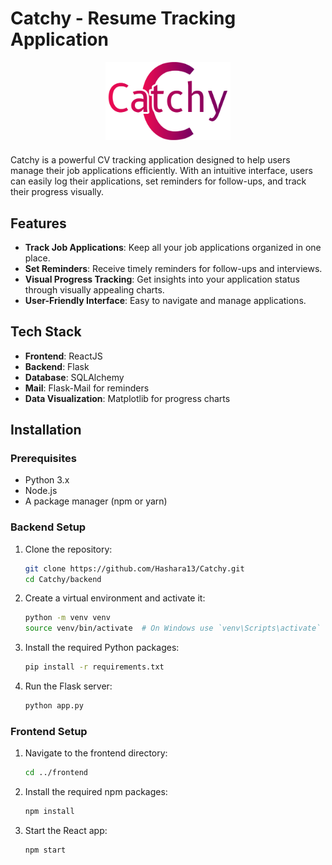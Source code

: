# Catchy - Resume Tracking Application

<p align='center'>
    <img src='./frontend/src/assets/images/logos/logo.png' alt='Catchy Logo' width='200' />
</p>

<div style="margin-top: 20px;">
    <p>
        Catchy is a powerful CV tracking application designed to help users manage their job applications efficiently. With an intuitive interface, users can easily log their applications, set reminders for follow-ups, and track their progress visually.
    </p>
</div>

## Features

- **Track Job Applications**: Keep all your job applications organized in one place.
- **Set Reminders**: Receive timely reminders for follow-ups and interviews.
- **Visual Progress Tracking**: Get insights into your application status through visually appealing charts.
- **User-Friendly Interface**: Easy to navigate and manage applications.

## Tech Stack

- **Frontend**: ReactJS
- **Backend**: Flask
- **Database**: SQLAlchemy
- **Mail**: Flask-Mail for reminders
- **Data Visualization**: Matplotlib for progress charts

## Installation

### Prerequisites

- Python 3.x
- Node.js
- A package manager (npm or yarn)

### Backend Setup

1. Clone the repository:
   ```bash
   git clone https://github.com/Hashara13/Catchy.git
   cd Catchy/backend

2. Create a virtual environment and activate it:
   ```bash
   python -m venv venv
   source venv/bin/activate  # On Windows use `venv\Scripts\activate`

3. Install the required Python packages:
   ```bash
   pip install -r requirements.txt

4. Run the Flask server:
   ```bash
   python app.py

### Frontend Setup

1. Navigate to the frontend directory:
   ```bash
   cd ../frontend

2. Install the required npm packages:
   ```bash
   npm install

3. Start the React app:
   ```bash
   npm start
